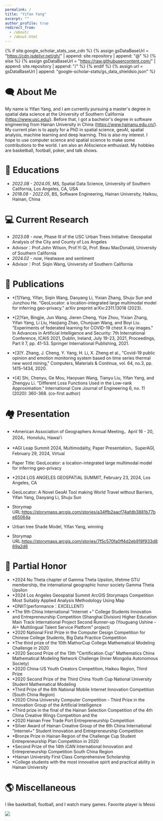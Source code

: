 ```yaml
---
permalink: /
title: "Yifan Yang"
excerpt: ""
author_profile: true
redirect_from: 
  - /about/
  - /about.html
---
```


{% if site.google_scholar_stats_use_cdn %}
{% assign gsDataBaseUrl = "https://cdn.jsdelivr.net/gh/" | append: site.repository | append: "@" %}
{% else %}
{% assign gsDataBaseUrl = "https://raw.githubusercontent.com/" | append: site.repository | append: "/" %}
{% endif %}
{% assign url = gsDataBaseUrl | append: "google-scholar-stats/gs_data_shieldsio.json" %}

<span class='anchor' id='about-me'></span>

# 🗨 About Me
My name is Yifan Yang, and I am currently pursuing a master's degree in spatial data science at the University of Southern California (https://www.usc.edu/). Before that, I got a bachelor's degree in software engineering from Hainan University in China (https://www.hainanu.edu.cn/). My current plan is to apply for a PhD in spatial science, geoAI, spatial analysis, machine learning and deep learning. This is also my interest. I hope to use computer science and spatial science to make some contributions to the world. I am also an AI4science enthusiast. My hobbies are basketball, football, poker, and talk shows.

# 📖 Educations
- *2022.08 - 2024.05*, MS, Spatial Data Science, University of Southern California, Los Angeles, CA, USA
- *2018.08 - 2022.05*, BS, Software Engineering, Hainan University, Haikou, Hainan, China

# 💻 Current Research
- *2023.08 - now*, Phase III of the USC Urban Trees Initiative: Geospatial Analysis of the City and County of Los Angeles
-  Advisor：Prof.John Wilson, Prof.Yi Qi, Prof. Beau MacDonald, University of Southern California
- *2024.02 - now*, Heatwave and sentiment
-  Advisor：Prof. Siqin Wang, University of Southern California


# 📕 Publications
- *[1]Yang, Yifan, Siqin Wang, Daoyang Li, Yixian Zhang, Shuju Sun and Junzhou He. “GeoLocator: a location-integrated large multimodal model for inferring geo-privacy.” arXiv preprint arXiv:2311.13018 (2023).
  
- *[2]Yan, Bingjie, Jun Wang, Jieren Cheng, Yize Zhou, Yixian Zhang, Yifan Yang, Li Liu, Haojiang Zhao, Chunjuan Wang, and Boyi Liu. "Experiments of federated learning for COVID-19 chest X-ray images." In Advances in Artificial Intelligence and Security: 7th International Conference, ICAIS 2021, Dublin, Ireland, July 19-23, 2021, Proceedings, Part II 7, pp. 41-53. Springer International Publishing, 2021.
  
- *[3]Y. Zhang, J. Cheng, Y. Yang, H. Li, X. Zheng et al., "Covid-19 public opinion and emotion monitoring system based on time series thermal new word mining," Computers, Materials & Continua, vol. 64, no.3, pp. 1415–1434, 2020.

- *[4] Shi, Chenyu, Ge Mou, Haoyuan Wang, Tianyu Liu, Yifan Yang, and Zhengyu Li. "Different Loss Functions Used in the Low-rank Approximation." International Core Journal of Engineering 6, no. 11 (2020): 360-368. (co-first author)

# 🏘 Presentation
- *American Association of Geographers Annual Meeting，April 16 - 20, 2024，Honolulu, Hawai'i

- *AGI Leap Summit 2024, Multimodality, Paper Presentation，SuperAGI, February 29, 2024, Virtual
-  Paper Title: GeoLocator: a location-integrated large multimodal model for inferring geo-privacy

- *2024 LOS ANGELES GEOSPATIAL SUMMIT, February 23, 2024, Los Angeles, CA
-  GeoLocator: A Novel GeoAI Tool making World Travel without Barriers, Yifan Yang, Daoyang Li, Shuju Sun 
-  Storymap URL:https://storymaps.arcgis.com/stories/a34ffb2aacf74afdb3881b77be65064a
-  Urban tree Shade Model, Yifan Yang, winning
-  Storymap URL:https://storymaps.arcgis.com/stories/7f5c570fa0ff4d2eb918f933d869a2d6

  
# 👑 Partial Honor
- *2024 Nu Theta chapter of Gamma Theta Upsilon, lifetime GTU membership, the international geographic honor society Gamma Theta Upsilon
- *2024 Los Angeles Geospatial Summit ArcGIS Storymaps Competition Most Suitably Applied Analysis Methodology Using Map
- *DNIIT(performance：EXCELLENT)
- *The 9th China International "Internet +" College Students Innovation and Entrepreneurship Competition (Shanghai Division) Higher Education Main Track International Project Second Runner-up (Youguang Ushine - AI+ Multilingual Talent Service Platform" project)
- *2020 National First Prize in the Computer Design Competition for Chinese College Students, Big Data Practice Competition
- *The third prize of the 10th MathorCup College Mathematical Modeling Challenge in 2020                               
- *2020 Second Prize of the 13th "Certification Cup" Mathematics China Mathematical Modeling Network Challenge (Inner Mongolia Autonomous Society)                            
- *2020 China-US Youth Creators Competition, Haikou Region, Third Prize
- *2020 Second Prize of the Third China Youth Cup National University Student Mathematical Modeling           
- *Third Prize of the 6th National Mobile Internet Innovation Competition (South China Region)                           
- *2020 China University Computer Competition - Third Prize in the Innovation Group of the Artificial Intelligence
- *Third prize in the final of the Hainan Selection Competition of the 4th China Creative Wings Competition and the
- *2020 Hainan Free Trade Port Entrepreneurship Competition
- *Silver Award of Hainan Creative Group of the 6th China International "Internet+" Student Innovation and Entrepreneurship Competition
- *Bronze Prize in Hainan Region of the Challenge Cup Student Entrepreneurship Plan Competition in 2020       
- *Second Prize of the 14th iCAN International Innovation and Entrepreneurship Competition South China Region
- *Hainan University First Class Comprehensive Scholarship
- *College students with the most innovative spirit and practical ability in Hainan University                               

# 🌎 Miscellaneous
[comment]: <> ( I am recording some of my works and thoughts in form of blog.)
I like basketball, football, and I watch many games. Favorite player is Messi

<body>
<a href="https://clustrmaps.com/site/1bvzy"  title="Visit tracker"><img src="//www.clustrmaps.com/map_v2.png?d=ew9JD5D1fDG0V7A7Uc0mx-mp4-J3v9AA6jUiCkkFMXA&cl=ffffff" /></a>
</body>
